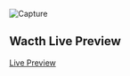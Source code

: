 ![Capture](https://github.com/user-attachments/assets/60bed249-a496-44b7-93b5-ea754154a11b)
## Wacth Live Preview
<a href="https://fmsaffan.github.io/Restaurant-HTML-Website/">Live Preview</a>
